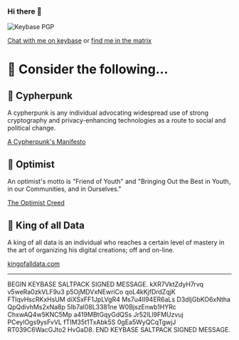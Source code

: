 ### Hi there 👋

![Keybase PGP](https://img.shields.io/keybase/pgp/koad?style=for-the-badge)

[Chat with me on keybase](https://keybase.io/koad/chat) or [find me in the matrix](https://matrix.to/#/@matrix:koad.sh)


# 🤔 Consider the following...

## 🔭 Cypherpunk

A cypherpunk is any individual advocating widespread use of strong cryptography and privacy-enhancing technologies as a route to social and political change. 

[A Cypherpunk's Manifesto](https://www.activism.net/cypherpunk/manifesto.html)

## 🌱 Optimist

An optimist's motto is "Friend of Youth" and "Bringing Out the Best in Youth, in our Communities, and in Ourselves."

[The Optimist Creed](https://www.optimist.org/member/creed.cfm)

## 💬 King of all Data

A king of all data is an individual who reaches a certain level of mastery in the art of organizing his digital creations; off and on-line.

[kingofalldata.com](https://kingofalldata.com)

---

BEGIN KEYBASE SALTPACK SIGNED MESSAGE. kXR7VktZdyH7rvq v5weRa0zkVLF9u3 p5OjMDVxNEwriCo qoL4kKjfDrdZqjK FTlqvHscRKxHsUM diXSxFF1JpLVgR4 Ms7u4II94ER6aLs D3dljGbKO6xNtha QpQdivhMs2xNa8p 5Ib7al08L3381ne W0BjszEnwb1HYRc ChxwAQ4w5KNC5Mp a419MBtGqyGdQSs Jr52lLl9FMUzvuj PCeylOgs9ysFvVL fTIM35t1TxAbk5S 0gEa5WyQCqTgwjJ RT039C6WacGJto2 HvGaD8. END KEYBASE SALTPACK SIGNED MESSAGE.
